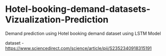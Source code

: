 # Hotel-booking-demand-datasets-Vizualization-Prediction
Demand prediction using Hotel booking demand dataset using LSTM Model

dataset - https://www.sciencedirect.com/science/article/pii/S2352340918315191
